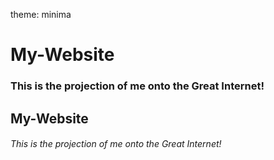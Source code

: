 theme: minima
# My-Website
### This is the projection of me onto the Great Internet!

<h2> My-Website </h2>
<h6> This is the projection of me onto the Great Internet! </h6>

